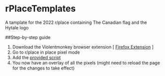 # rPlaceTemplates
A tamplate for the 2022 r/place containing The Canadian flag and the Hytale logo

##Step-by-step guide
1. Download the Violentmonkey browser extension [ [Firefox Extension](https://addons.mozilla.org/de/firefox/addon/violentmonkey/?utm_source=addons.mozilla.org&utm_medium=referral&utm_content=search) ]
2. Go to r/place in place pixel mode
3. Add the [provided script](https://github.com/doej1367/rPlaceTemplates/blob/main/ViolentmonkeyScript)
4. You now have an overlay of all the pixels (might need to reload the page for the changes to take effect)
